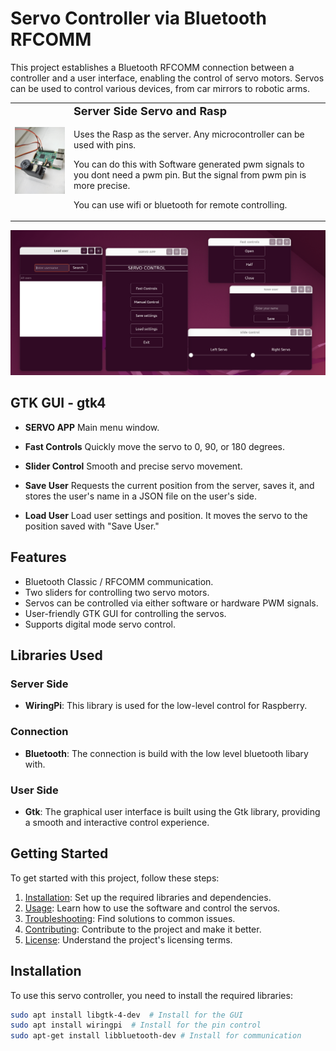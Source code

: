 # Servo Controller via Bluetooth RFCOMM
This project establishes a Bluetooth RFCOMM connection between a controller and a user interface, enabling the control of servo motors. Servos can be used to control various devices, from car mirrors to robotic arms.
<table>
  <tr>
    <td align="right">
      <img src="RaspServo.jpg" width="200" alt="Project Image">
    </td>
    <td>
      <p style="margin-top: 0; font-weight: bold; font-size: 18px;">Server Side Servo and Rasp</p>
      <p>Uses the Rasp as the server. Any microcontroller can be used with pins.
      </p>
      You can do this with Software generated pwm signals to you dont need a pwm pin. But the signal from pwm pin is more precise.</p>You can use wifi or bluetooth for remote controlling.</p>
    </td>
  </tr>
</table>


![Project Image](Gtkwindows.png)

## GTK GUI - gtk4

- **SERVO APP** Main menu window.

- **Fast Controls** Quickly move the servo to 0, 90, or 180 degrees.

- **Slider Control** Smooth and precise servo movement.

- **Save User** Requests the current position from the server, saves it, and stores the user's name in a JSON file on the user's side.

- **Load User** Load user settings and position. It moves the servo to the position saved with "Save User."

## Features

- Bluetooth Classic / RFCOMM communication.
- Two sliders for controlling two servo motors.
- Servos can be controlled via either software or hardware PWM signals.
- User-friendly GTK GUI for controlling the servos.
- Supports digital mode servo control.

## Libraries Used

### Server Side
- **WiringPi**: This library is used for the low-level control for Raspberry.

### Connection
- **Bluetooth**: The connection is build with the low level bluetooth libary with.

### User Side
- **Gtk**: The graphical user interface is built using the Gtk library, providing a smooth and interactive control experience.

## Getting Started

To get started with this project, follow these steps:

1. [Installation](#installation): Set up the required libraries and dependencies.
2. [Usage](#usage): Learn how to use the software and control the servos.
3. [Troubleshooting](#troubleshooting): Find solutions to common issues.
4. [Contributing](#contributing): Contribute to the project and make it better.
5. [License](#license): Understand the project's licensing terms.

## Installation

To use this servo controller, you need to install the required libraries:

```bash
sudo apt install libgtk-4-dev  # Install for the GUI
sudo apt install wiringpi  # Install for the pin control
sudo apt-get install libbluetooth-dev # Install for communication
 